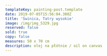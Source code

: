 ```yaml
---
templateKey: painting-post.template
date: 2019-07-05T15:56:04.380Z
title: 'Świnica, Tatry wysokie'
image: /img/img_5329.jpg
reserved: false
sold: true
copy: false
measures: 50 x 70 cm
description: olej na płótnie / oil on canvas
---
```


